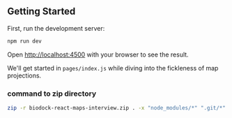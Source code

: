 ## Getting Started

First, run the development server:

```bash
npm run dev
```

Open [http://localhost:4500](http://localhost:4500) with your browser to see the result.

We'll get started in `pages/index.js` while diving into the fickleness of map projections.

### command to zip directory

```bash
zip -r biodock-react-maps-interview.zip . -x "node_modules/*" ".git/*" "ignore/*" ".next/*" ".DS_Store" "**/.DS_Store" "biodock-react-maps-interview.zip"
```
